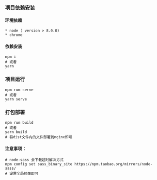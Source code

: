 ### 项目依赖安装
#### 环境依赖

    * node ( version > 8.0.0)
    * chrome

#### 依赖安装

``` shell
npm i
# 或者
yarn
```

### 项目运行
``` shell
npm run serve
# 或者
yarn serve
```

### 打包部署
``` shell
npm run build
# 或者
yarn build
# 将dist文件内的文件部署到nginx即可
```

#### 注意事项：
``` shell
# node-sass 会下载超时解决方式
npm config set sass_binary_site https://npm.taobao.org/mirrors/node-sass/
# 设置全局镜像即可
```
